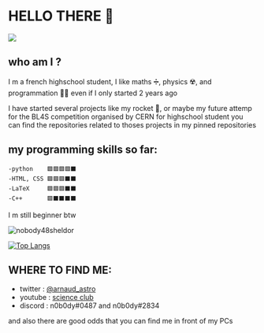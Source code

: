 # HELLO THERE 👋

![](https://cdn.discordapp.com/attachments/748653688515592332/817336205108183060/hello_there.gif)


## who am I ?

I m a french highschool student, I like maths ➗, physics ☢️, and programmation 👨‍💻 even if I only started 2 years ago


I have started several projects like my rocket 🚀, or maybe my future attemp for the BL4S competition organised by CERN for highschool student
you can find the repositories related to thoses projects in my pinned repositories


## my programming skills so far:

	-python    🟩🟩🟩🟩⬛️	
	-HTML, CSS 🟩🟩🟩⬛️⬛️
	-LaTeX 	   🟩🟩🟩⬛️⬛️ 
	-C++       🟩⬛️⬛️⬛️⬛️

I m still beginner btw


![nobody48sheldor](https://github-readme-stats.vercel.app/api?username=nobody48sheldor&theme=dark&show_icons=true)

[![Top Langs](https://github-readme-stats.vercel.app/api/top-langs/?username=nobody48sheldor&layout=compact&theme=dark)](https://github.com/anuraghazra/github-readme-stats)

## WHERE TO FIND ME:

 - twitter : [@arnaud_astro](https://twitter.com/arnaud_astro)
 - youtube : [science
   club](https://www.youtube.com/channel/UCCo4jh3XOCvjiZO9SeZMz7g)
 - discord : n0b0dy#0487  and n0b0dy#2834

and also there are good odds that you can find me in front of my PCs

